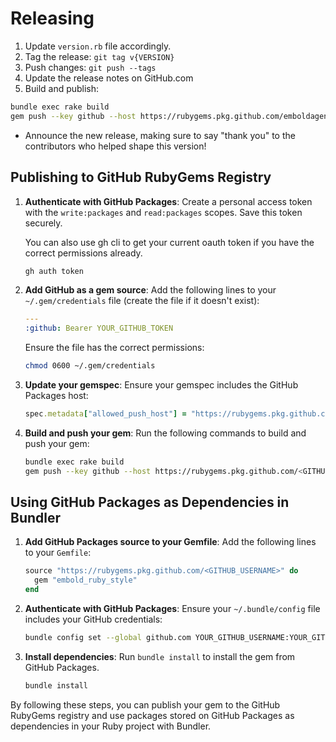 # Releasing

1. Update `version.rb` file accordingly.
1. Tag the release: `git tag v{VERSION}`
1. Push changes: `git push --tags`
1. Update the release notes on GitHub.com
1. Build and publish:

```bash
bundle exec rake build
gem push --key github --host https://rubygems.pkg.github.com/emboldagency pkg/embold_ruby_style-X.XX.XX.gem
```

* Announce the new release,
   making sure to say "thank you" to the contributors
   who helped shape this version!

## Publishing to GitHub RubyGems Registry

1. **Authenticate with GitHub Packages**:
   Create a personal access token with the `write:packages` and `read:packages` scopes. Save this token securely.

   You can also use gh cli to get your current oauth token if you have the correct permissions already.
   
   ```bash
   gh auth token
   ```

2. **Add GitHub as a gem source**:
   Add the following lines to your `~/.gem/credentials` file (create the file if it doesn't exist):

   ```yaml
   ---
   :github: Bearer YOUR_GITHUB_TOKEN
   ```

   Ensure the file has the correct permissions:

   ```bash
   chmod 0600 ~/.gem/credentials
   ```

3. **Update your gemspec**:
   Ensure your gemspec includes the GitHub Packages host:

   ```ruby
   spec.metadata["allowed_push_host"] = "https://rubygems.pkg.github.com/emboldagency"
   ```

4. **Build and push your gem**:
   Run the following commands to build and push your gem:

   ```bash
   bundle exec rake build
   gem push --key github --host https://rubygems.pkg.github.com/<GITHUB_USERNAME> pkg/embold_ruby_style-X.XX.XX.gem
   ```

## Using GitHub Packages as Dependencies in Bundler

1. **Add GitHub Packages source to your Gemfile**:
   Add the following lines to your `Gemfile`:

   ```ruby
   source "https://rubygems.pkg.github.com/<GITHUB_USERNAME>" do
     gem "embold_ruby_style"
   end
   ```

2. **Authenticate with GitHub Packages**:
   Ensure your `~/.bundle/config` file includes your GitHub credentials:

   ```bash
   bundle config set --global github.com YOUR_GITHUB_USERNAME:YOUR_GITHUB_TOKEN
   ```

3. **Install dependencies**:
   Run `bundle install` to install the gem from GitHub Packages.

   ```bash
   bundle install
   ```

By following these steps, you can publish your gem to the GitHub RubyGems registry and use packages stored on GitHub Packages as dependencies in your Ruby project with Bundler.